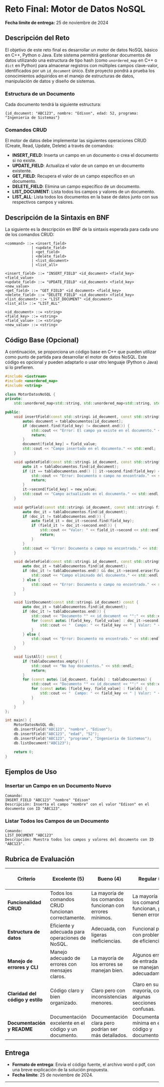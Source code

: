 # Reto Final: Motor de Datos NoSQL

**Fecha límite de entrega:** 25 de noviembre de 2024

## Descripción del Reto

El objetivo de este reto final es desarrollar un motor de datos NoSQL básico en C++, Python o Java. Este sistema permitirá gestionar documentos de datos utilizando una estructura de tipo hash (como `unordered_map` en C++ o `dict` en Python) para almacenar registros con múltiples campos clave-valor, identificados por un `id_document` único. Este proyecto pondrá a prueba los conocimientos adquiridos en el manejo de estructuras de datos, manipulación de datos y diseño de sistemas.

### Estructura de un Documento

Cada documento tendrá la siguiente estructura:

```plaintext
{id_document: "ABC123", nombre: "Edison", edad: 52, programa: "Ingenieria de Sistemas"}
```

### Comandos CRUD

El motor de datos debe implementar las siguientes operaciones CRUD (Create, Read, Update, Delete) a través de comandos:

- **INSERT_FIELD**: Inserta un campo en un documento o crea el documento si no existe.
- **UPDATE_FIELD**: Actualiza el valor de un campo en un documento existente.
- **GET_FIELD**: Recupera el valor de un campo específico en un documento.
- **DELETE_FIELD**: Elimina un campo específico de un documento.
- **LIST_DOCUMENT**: Lista todos los campos y valores de un documento.
- **LIST_ALL**: Lista todos los documentos en la base de datos junto con sus respectivos campos y valores.

## Descripción de la Sintaxis en BNF

La siguiente es la descripción en BNF de la sintaxis esperada para cada uno de los comandos CRUD:

```bnf
<command> ::= <insert_field> 
            | <update_field> 
            | <get_field> 
            | <delete_field> 
            | <list_document> 
            | <list_all>

<insert_field> ::= "INSERT_FIELD" <id_document> <field_key> <field_value>
<update_field> ::= "UPDATE_FIELD" <id_document> <field_key> <new_value>
<get_field> ::= "GET_FIELD" <id_document> <field_key>
<delete_field> ::= "DELETE_FIELD" <id_document> <field_key>
<list_document> ::= "LIST_DOCUMENT" <id_document>
<list_all> ::= "LIST_ALL"

<id_document> ::= <string>
<field_key> ::= <string>
<field_value> ::= <string>
<new_value> ::= <string>
```

## Código Base (Opcional)

A continuación, se proporciona un código base en C++ que pueden utilizar como punto de partida para desarrollar el motor de datos NoSQL. Este código es opcional y pueden adaptarlo o usar otro lenguaje (Python o Java) si lo prefieren.

```cpp
#include <iostream>
#include <unordered_map>
#include <string>

class MotorDatosNoSQL {
private:
    std::unordered_map<std::string, std::unordered_map<std::string, std::string>> tablaDocumentos;

public:
    void insertField(const std::string& id_document, const std::string& field_key, const std::string& field_value) {
        auto& document = tablaDocumentos[id_document];
        if (document.find(field_key) != document.end()) {
            std::cout << "Error: El campo ya existe en el documento." << std::endl;
            return;
        }
        document[field_key] = field_value;
        std::cout << "Campo insertado en el documento." << std::endl;
    }

    void updateField(const std::string& id_document, const std::string& field_key, const std::string& new_value) {
        auto it = tablaDocumentos.find(id_document);
        if (it == tablaDocumentos.end() || it->second.find(field_key) == it->second.end()) {
            std::cout << "Error: Documento o campo no encontrado." << std::endl;
            return;
        }
        it->second[field_key] = new_value;
        std::cout << "Campo actualizado en el documento." << std::endl;
    }

    void getField(const std::string& id_document, const std::string& field_key) const {
        auto doc_it = tablaDocumentos.find(id_document);
        if (doc_it != tablaDocumentos.end()) {
            auto field_it = doc_it->second.find(field_key);
            if (field_it != doc_it->second.end()) {
                std::cout << "Valor: " << field_it->second << std::endl;
                return;
            }
        }
        std::cout << "Error: Documento o campo no encontrado." << std::endl;
    }

    void deleteField(const std::string& id_document, const std::string& field_key) {
        auto doc_it = tablaDocumentos.find(id_document);
        if (doc_it != tablaDocumentos.end() && doc_it->second.erase(field_key)) {
            std::cout << "Campo eliminado del documento." << std::endl;
        } else {
            std::cout << "Error: Documento o campo no encontrado." << std::endl;
        }
    }

    void listDocument(const std::string& id_document) const {
        auto doc_it = tablaDocumentos.find(id_document);
        if (doc_it != tablaDocumentos.end()) {
            std::cout << "Documento "" << id_document << "":" << std::endl;
            for (const auto& [field_key, field_value] : doc_it->second) {
                std::cout << "  Campo: " << field_key << " | Valor: " << field_value << std::endl;
            }
        } else {
            std::cout << "Error: Documento no encontrado." << std::endl;
        }
    }

    void listAll() const {
        if (tablaDocumentos.empty()) {
            std::cout << "No hay documentos." << std::endl;
            return;
        }
        for (const auto& [id_document, fields] : tablaDocumentos) {
            std::cout << "Documento "" << id_document << "":" << std::endl;
            for (const auto& [field_key, field_value] : fields) {
                std::cout << "  Campo: " << field_key << " | Valor: " << field_value << std::endl;
            }
        }
    }
};

int main() {
    MotorDatosNoSQL db;
    db.insertField("ABC123", "nombre", "Edison");
    db.insertField("ABC123", "edad", "52");
    db.insertField("ABC123", "programa", "Ingenieria de Sistemas");
    db.listDocument("ABC123");

    return 0;
}
```

## Ejemplos de Uso

### Insertar un Campo en un Documento Nuevo

```plaintext
Comando:
INSERT_FIELD "ABC123" "nombre" "Edison"
Descripción: Inserta el campo "nombre" con el valor "Edison" en el documento con ID "ABC123".
```

### Listar Todos los Campos de un Documento

```plaintext
Comando:
LIST_DOCUMENT "ABC123"
Descripción: Muestra todos los campos y valores del documento con ID "ABC123".
```

## Rubrica de Evaluación

| Criterio                | Excelente (5) | Bueno (4) | Regular (3) | Deficiente (2) | No satisfactorio (1) |
|-------------------------|---------------|-----------|-------------|----------------|-----------------------|
| **Funcionalidad CRUD**  | Todos los comandos CRUD funcionan correctamente. | La mayoría de los comandos funcionan con errores mínimos. | La mayoría de los comandos funcionan, pero tienen errores. | Algunos comandos funcionan, con errores importantes. | No se implementaron correctamente los comandos CRUD. |
| **Estructura de datos** | Eficiente y adecuada para operaciones de NoSQL. | Adecuada, con ligeras ineficiencias. | Funcional pero con problemas de eficiencia. | Ineficiente, impactando las operaciones. | No se utilizó una estructura adecuada. |
| **Manejo de errores y CLI** | Manejo adecuado de errores con mensajes claros. | La mayoría de los errores se manejan bien. | Algunos errores de entrada no se manejan adecuadamente. | Muchos errores no se manejan y la CLI es confusa. | No maneja errores y la CLI es difícil de usar. |
| **Claridad del código y estilo** | Código claro y bien organizado. | Claro pero con inconsistencias menores. | Claro en su mayoría, con algunas secciones confusas. | Confuso y con nombres inconsistentes. | No es legible ni está bien estructurado. |
| **Documentación y README** | Documentación excelente en el código y un documento. | Documentación clara pero podrían ser más detallados. | Documentación mínima en el código y documento. | Documentación insuficiente. | No se incluyó documentación en el código. |

## Entrega

- **Formato de entrega**: Envía el código fuente, el archivo word o pdf, con una breve explicación de la solución propuesta. 
- **Fecha límite**: 25 de noviembre de 2024.

---
